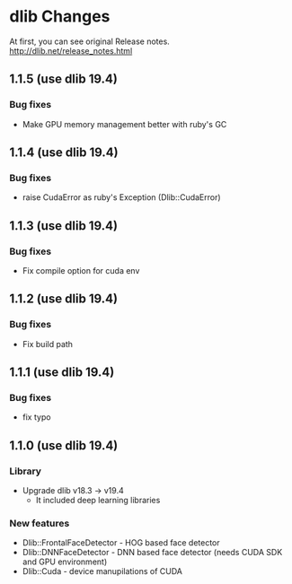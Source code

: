 # dlib Changes

At first, you can see original Release notes.
http://dlib.net/release_notes.html

## 1.1.5 (use dlib 19.4)

### Bug fixes

* Make GPU memory management better with ruby's GC

## 1.1.4 (use dlib 19.4)

### Bug fixes

* raise CudaError as ruby's Exception (Dlib::CudaError)

## 1.1.3 (use dlib 19.4)

### Bug fixes

* Fix compile option for cuda env

## 1.1.2 (use dlib 19.4)

### Bug fixes

* Fix build path

## 1.1.1 (use dlib 19.4)

### Bug fixes

* fix typo

## 1.1.0 (use dlib 19.4)

### Library

* Upgrade dlib v18.3 -> v19.4
  * It included deep learning libraries

### New features

* Dlib::FrontalFaceDetector - HOG based face detector
* Dlib::DNNFaceDetector - DNN based face detector (needs CUDA SDK and GPU environment)
* Dlib::Cuda - device manupilations of CUDA
